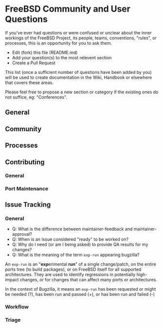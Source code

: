 # FreeBSD Community and User Questions

If you've ever had questions or were confused or unclear about the inner workings of the FreeBSD Project, its people, teams, conventions, "rules", or processes, this is an opportunity for you to ask them.

* Edit (fork) this file (README.md)
* Add your question(s) to the most relevent section
* Create a Pull Request

This list (once a sufficient number of questions have been added by you) will be used to create documentation in the Wiki, Handbook or elsewhere that covers these areas.

Please feel free to propose a new section or category if the existing ones do not suffice, eg: "Conferences".

## General

## Community

## Processes

## Contributing

### General

### Port Maintenance

## Issue Tracking

### General

* Q: What is the difference between maintainer-feedback and maintainer-approval?
* Q: When is an Issue considered "ready" to be worked on?
* Q: Why do I need (or am I being asked) to provide QA results for my changes?
* Q: What is the meaning of the term `exp-run` appearing bugzilla?

An `exp-run` is an "**exp**erimental **run**" of a single change/patch, on the entire ports tree (to build packages), or on FreeBSD itself for all supported architectures. They are used to identify regressions in potentially high-impact changes, or for changes that can affect many ports or architectures.

In the context of Bugzilla, it means an `exp-run` has been requested or might be needed (?), has been run and passed (+), or has been run and failed (-)

### Workflow

### Triage

